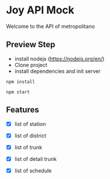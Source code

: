 # Joy API Mock
Welcome to the API of metropolitano
## Preview Step
   * install nodejs (https://nodejs.org/en/)
   * Clone project  
   * install dependencies and init server  
    
    npm install

    npm start
    
## Features
- [X] list of station
- [X] list of district
- [X] list of trunk
- [X] list of detail trunk
- [X] list of schedule




